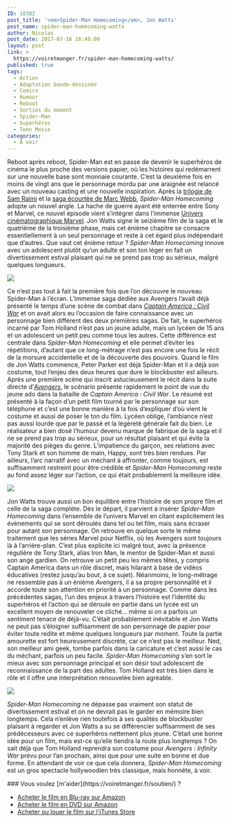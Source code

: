 ```yaml
---
ID: 18382
post_title: '<em>Spider-Man Homecoming</em>, Jon Watts'
post_name: spider-man-homecoming-watts
author: Nicolas
post_date: 2017-07-16 16:49:09
layout: post
link: >
  https://voiretmanger.fr/spider-man-homecoming-watts/
published: true
tags:
  - Action
  - Adaptation bande-dessinée
  - Comics
  - Humour
  - Reboot
  - Sorties du moment
  - Spider-Man
  - Superhéros
  - Teen Movie
categories:
  - À voir
---
```

<p>Reboot après reboot, Spider-Man est en passe de devenir le superhéros de cinéma le plus proche des versions papier, où les histoires qui redémarrent sur une nouvelle base sont monnaie courante. C’est la deuxième fois en moins de vingt ans que le personnage mordu par une araignée est relancé avec un nouveau casting et une nouvelle inspiration. Après la <a href="https://voiretmanger.fr/trilogie-spider-man-raimi/">trilogie de Sam Raimi</a> et la <a href="https://voiretmanger.fr/saga/the-amazing-spider-man/">saga écourtée de Marc Webb</a>, <em>Spider-Man Homecoming</em> adopte un nouvel angle. La hache de guerre ayant été enterrée entre Sony et Marvel, ce nouvel épisode vient s’intégrer dans l’immense <a href="https://voiretmanger.fr/saga/univers-cinematographique-marvel/">Univers cinématographique Marvel</a>. Jon Watts signe le seizième film de la saga et le quatrième de la troisième phase, mais cet énième chapitre se consacre essentiellement à un seul personnage et reste à cet égard plus indépendant que d’autres. Que vaut cet énième retour ? <em>Spider-Man Homecoming</em> innove avec un adolescent plutôt qu’un adulte et son ton léger en fait un divertissement estival plaisant qui ne se prend pas trop au sérieux, malgré quelques longueurs. </p>

<a href="https://fr.wikipedia.org/wiki/Spider-Man:_Homecoming"><img src="https://voiretmanger.fr/wp-content/uploads/2017/07/spider-man-homecoming-watts.jpg"/></a>

<p>Ce n’est pas tout à fait la première fois que l’on découvre le nouveau Spider-Man à l’écran. L’immense saga dédiée aux Avengers l’avait déjà présenté le temps d’une scène de combat dans <a href="https://voiretmanger.fr/captain-america-civil-war-russo/"><em>Captain America : Civil War</em></a> et on avait alors eu l’occasion de faire connaissance avec un personnage bien différent des deux premières sagas. De fait, le superhéros incarné par Tom Holland n’est pas un jeune adulte, mais un lycéen de 15 ans et un adolescent un petit peu comme tous les autres. Cette différence est centrale dans <em>Spider-Man Homecoming</em> et elle permet d’éviter les répétitions, d’autant que ce long-métrage n’est pas encore une fois le récit de la morsure accidentelle et de la découverte des pouvoirs. Quand le film de Jon Watts commence, Peter Parker est déjà Spider-Man et il a déjà son costume, tout l’enjeu des deux heures que dure le blockbuster est ailleurs. Après une première scène qui inscrit astucieusement le récit dans la suite directe d’<a href="https://voiretmanger.fr/avengers-whedon/"><em>Avengers</em></a>, le scénario présente rapidement le point de vue du jeune ado dans la bataille de <em>﻿Captain America : Civil War</em>﻿. Le résumé est présenté à la façon d’un petit film tourné par le personnage sur son téléphone et c’est une bonne manière à la fois d’expliquer d’où vient le costume et aussi de poser le ton du film. Lycéen oblige, l’ambiance n’est pas aussi lourde que par le passé et la légèreté générale fait du bien. Le réalisateur a bien dosé l’humour devenu marque de fabrique de la saga et il ne se prend pas trop au sérieux, pour un résultat plaisant et qui évite la majorité des pièges du genre. L’impatience du garçon, ses relations avec Tony Stark et son homme de main, Happy, sont très bien rendues. Par ailleurs, l’arc narratif avec un méchant à affronter, comme toujours, est suffisamment restreint pour être crédible et <em>﻿Spider-Man Homecoming</em>﻿ reste au fond assez léger sur l’action, ce qui était probablement la meilleure idée. </p>



<img src="https://voiretmanger.fr/wp-content/uploads/2017/07/spider-man-homecoming-tom-holland-jacob-batalon.jpg" />



<p>Jon Watts trouve aussi un bon équilibre entre l’histoire de son propre film et celle de la saga complète. Dès le départ, il parvient à insérer <em>Spider-Man Homecoming</em> dans l’ensemble de l’univers Marvel en citant explicitement les évènements qui se sont déroulés dans tel ou tel film, mais sans écraser pour autant son personnage. On retrouve en quelque sorte le même traitement que les séries Marvel pour Netflix, où les Avengers sont toujours là à l’arrière-plan. C’est plus explicite ici malgré tout, avec la présence régulière de Tony Stark, alias Iron Man, le mentor de Spider-Man et aussi son ange gardien. On retrouve un petit peu les mêmes têtes, y compris Captain America dans un rôle discret, mais hilarant à base de vidéos éducatives (restez jusqu’au bout, à ce sujet). Néanmoins, le long-métrage ne ressemble pas à un énième <em>Avengers</em>, il a sa propre personnalité et il accorde toute son attention en priorité à un personnage. Comme dans les précédentes sagas, l’un des enjeux à travers l’histoire est l’identité du superhéros et l’action qui se déroule en partie dans un lycée est un excellent moyen de renouveler ce cliché… même si on a parfois un sentiment tenace de déjà-vu. C’était probablement inévitable et Jon Watts ne peut pas s’éloigner suffisamment de son personnage de papier pour éviter toute redite et même quelques longueurs par moment. Toute la partie amourette est fort heureusement discrète, car ce n’est pas le meilleur. Ned, son meilleur ami geek, tombe parfois dans la caricature et c’est aussi le cas du méchant, parfois un peu facile. <em>Spider-Man Homecoming</em> s’en sort le mieux avec son personnage principal et son désir tout adolescent de reconnaissance de la part des adultes. Tom Holland est très bien dans le rôle et il offre une interprétation renouvelée bien agréable. </p>



<img src="https://voiretmanger.fr/wp-content/uploads/2017/07/spider-man-homecoming-michael-keaton.jpg" />



<p><em>Spider-Man Homecoming</em> ne dépasse pas vraiment son statut de divertissement estival et on ne devrait pas le garder en mémoire bien longtemps. Cela n’enlève rien toutefois à ses qualités de blockbuster plaisant à regarder et Jon Watts a su se différencier suffisamment de ses prédécesseurs avec ce superhéros nettement plus jeune. C’était une bonne idée pour un film, mais est-ce qu’elle tiendra la route plus longtemps ? On sait déjà que Tom Holland reprendra son costume pour <em>Avengers : Infinity War</em> prévu pour l’an prochain, ainsi que pour une suite en bonne et due forme. En attendant de voir ce que cela donnera, <em>Spider-Man Homecoming</em>﻿ est un gros spectacle hollywoodien très classique, mais honnête, à voir.</p>


<div class="amazon" markdown="1">
### Vous voulez [m'aider](https://voiretmanger.fr/soutien/) ?

- [Acheter le film en Blu-ray sur Amazon](http://amzn.to/2CMwDNa)
- [Acheter le film en DVD sur Amazon](http://amzn.to/2EfkfCd)
- [Acheter ou louer le film sur l'iTunes Store](https://itunes.apple.com/fr/movie/spider-man-homecoming/id1243195844)
</div>